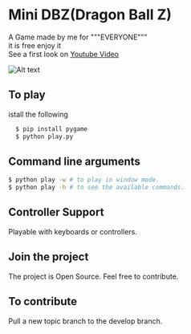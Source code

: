 Mini DBZ(Dragon Ball Z)
========
A Game made by me for """EVERYONE"""    
it is free enjoy it     
See a first look on 
[Youtube Video](https://www.youtube.com/watch?v=ppBaWFEijIE&feature=youtu.be)

![Alt text](/resources/imagens/divulgacao/imagem1.png?raw=true "mini-dbz")

To play
-------
istall the following 
```bash
  $ pip install pygame
  $ python play.py
```
Command line arguments
----------------------
```bash
$ python play -w # to play in window mode.
$ python play -h # to see the available commands.
```
Controller Support
------------------
Playable with keyboards or controllers.

Join the project
----------------
The project is Open Source. Feel free to contribute.

To contribute
-------------
Pull a new topic branch to the develop branch.
